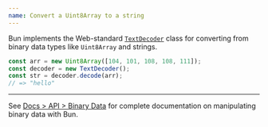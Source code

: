 ```yaml
---
name: Convert a Uint8Array to a string
---
```


Bun implements the Web-standard [`TextDecoder`](https://developer.mozilla.org/en-US/docs/Web/API/TextDecoder) class for converting from binary data types like `Uint8Array` and strings.

```ts
const arr = new Uint8Array([104, 101, 108, 108, 111]);
const decoder = new TextDecoder();
const str = decoder.decode(arr);
// => "hello"
```

---

See [Docs > API > Binary Data](https://bun.sh/docs/api/binary-data#conversion) for complete documentation on manipulating binary data with Bun.
